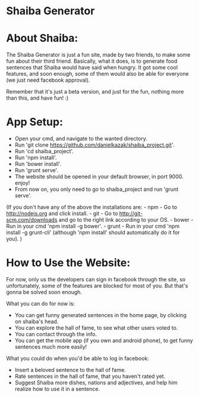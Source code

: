 Shaiba Generator
==============

About Shaiba:
=============
The Shaiba Generator is just a fun site, made by two friends, to make some fun about their third friend.
Basically, what it does, is to generate food sentences that Shaiba would have said when hungry.
It got some cool features, and soon enough, some of them would also be able for everyone (we just need facebook
approval).

Remember that it's just a beta version, and just for the fun, nothing more than this, and have fun! :)

App Setup:
==========
* Open your cmd, and navigate to the wanted directory.
* Run 'git clone https://github.com/danielkazak/shaiba_project.git'.
* Run 'cd shaiba_project'.
* Run 'npm install'.
* Run 'bower install'.
* Run 'grunt serve'.
* The website should be opened in your default browser, in port 9000. enjoy!
* From now on, you only need to go to shaiba_project and run 'grunt serve'.

(If you don't have any of the above the installations are:
    - npm - Go to http://nodejs.org and click install.
    - git - Go to http://git-scm.com/downloads and go to the right link according to your OS.
    - bower - Run in your cmd 'npm install -g bower'.
    - grunt - Run in your cmd 'npm install -g grunt-cli' (although 'npm install' should automatically do it for you).
)

How to Use the Website:
=======================
For now, only us the developers can sign in facebook through the site, so unfortunately, some of the features are
blocked for most of you. But that's gonna be solved soon enough.

What you can do for now is:
* You can get funny generated sentences in the home page, by clicking on shaiba's head.
* You can explore the hall of fame, to see what other users voted to.
* You can contact through the info.
* You can get the mobile app (if you own and android phone), to get funny sentences much more easily!

What you could do when you'd be able to log in facebook:
* Insert a beloved sentence to the hall of fame.
* Rate sentences in the hall of fame, that you haven't rated yet.
* Suggest Shaiba more dishes, nations and adjectives, and help him realize how to use it in a sentence.